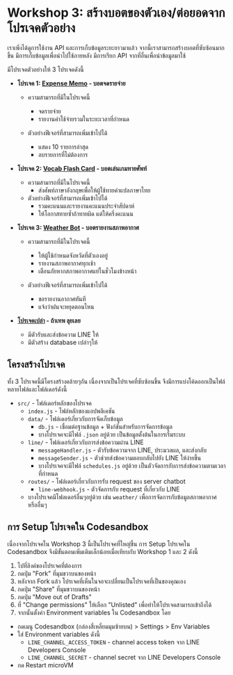 # Workshop 3: สร้างบอตของตัวเอง/ต่อยอดจากโปรเจคตัวอย่าง

เราเพิ่งได้ดูการใช้งาน API และการเก็บข้อมูลระยะยาวมาแล้ว
จากนี้เราสามารถสร้างบอตที่ซับซ้อนมากขึ้น มีการเก็บข้อมูลเพื่อนำไปใช้ภายหลัง มีการเรียก API จากที่อื่นเพื่อนำข้อมูลมาใช้

มีโปรเจคตัวอย่างให้ 3 โปรเจคดังนี้

- **โปรเจค 1: [Expense Memo](https://codesandbox.io/p/devbox/expense-memo-template-39t34j) - บอตจดรายจ่าย**
  - ความสามารถที่มีในโปรเจคนี้
    - จดรายจ่าย
    - รายงานค่าใช้จ่ายรวมในระยะเวลาที่กำหนด

  - ตัวอย่างฟีเจอร์ที่สามารถเพิ่มเข้าไปได้
    - แสดง 10 รายการล่าสุด
    - ลบรายการที่ไม่ต้องการ

- **โปรเจค 2: [Vocab Flash Card](https://codesandbox.io/p/devbox/vocab-flash-card-template-qsc7n7) - บอตเล่นเกมทายศัพท์**
  - ความสามารถที่มีในโปรเจคนี้
    - ส่งศัพท์ภาษาอังกฤษเพื่อให้ผู้ใช้ทายคำแปลภาษาไทย
  - ตัวอย่างฟีเจอร์ที่สามารถเพิ่มเข้าไปได้
    - รวมคะแนนและรายงานคะแนนประจำสัปดาห์
    - ให้โอกาสทายซ้ำถ้าทายผิด แต่ให้ครึ่งคะแนน


- **โปรเจค 3: [Weather Bot](https://codesandbox.io/p/devbox/weather-bot-template-qgxxs2) - บอตรายงานสภาพอากาศ**
  - ความสามารถที่มีในโปรเจคนี้
    - ให้ผู้ใช้กำหนดจังหวัดที่ตัวเองอยู่
    - รายงานสภาพอากาศทุกเช้า
    - เตือนภัยหากสภาพอากาศแย่ในชั่วโมงข้างหน้า

  - ตัวอย่างฟีเจอร์ที่สามารถเพิ่มเข้าไปได้
    - ขอรายงานอากาศทันที
    - แจ้งว่าฝนจะหยุดตอนไหน
   
- **[โปรเจคเปล่า](https://codesandbox.io/p/devbox/empty-line-chatbot-template-klx43w) - ถ้าเทพ ลุยเลย**
  - มีตัวรับและส่งข้อความ LINE ให้
  - มีตัวสร้าง database เปล่าๆให้

## โครงสร้างโปรเจค

ทั้ง 3 โปรเจคนี้มีโครงสร้างคล้ายๆกัน เนื่องจากเป็นโปรเจคที่ซับซ้อนขึ้น จึงมีการแบ่งโค้ดออกเป็นไฟล์หลายไฟล์และโฟล์เดอร์ดังนี้

- `src/` - โฟล์เดอร์หลักของโปรเจค
  - `index.js` - ไฟล์หลักของแอปพลิเคชัน
  - `data/` - โฟล์เดอร์เกี่ยวกับการจัดเก็บข้อมูล
    - `db.js` - เชื่อมต่อฐานข้อมูล + ฟังก์ชันสำหรับการจัดการข้อมูล
    - บางโปรเจคจะมีไฟล์ `.json` อยู่ด้วย เป็นข้อมูลตั้งต้นในการเริ่มระบบ
  - `line/` - โฟล์เดอร์เกี่ยวกับการส่งข้อความผ่าน LINE
    - `messageHandler.js` - ตัวรับข้อความจาก LINE, ประมวลผล, และส่งกลับ
    - `messageSender.js` - ตัวช่วยส่งข้อความตอบกลับไปยัง LINE ให้ง่ายขึ้น
    - บางโปรเจคจะมีไฟล์ `schedules.js` อยู่ด้วย เป็นตัวจัดการกับการส่งข้อความตามเวลาที่กำหนด
  - `routes/` - โฟล์เดอร์เกี่ยวกับการรับ request ของ server chatbot
    - `line-webhook.js` - ตัวจัดการกับ request ที่เกี่ยวกับ LINE
  - บางโปรเจคมีโฟลเดอร์อื่นๆอยู่ด้วย เช่น `weather/` เพื่อการจัดการกับข้อมูลสภาพอากาศ หรืออื่นๆ

## การ Setup โปรเจคใน Codesandbox

เนื่องจากโปรเจคใน Workshop 3 นี้เป็นโปรเจคที่ใหญ่ขึ้น การ Setup โปรเจคใน Codesandbox จึงมีขั้นตอนเพิ่มเติมเล็กน้อยเมื่อเทียบกับ Workshop 1 และ 2 ดังนี้

1. ไปที่ลิงค์ของโปรเจคที่ต้องการ
2. กดปุ่ม "Fork" ที่มุมขวาบนของหน้า
3. หลังจาก Fork แล้ว โปรเจคที่เห็นในจอจะเปลี่ยนเป็นโปรเจคที่เป็นของคุณเอง 
4. กดปุ่ม "Share" ที่มุมขวาบนของหน้า
5. กดปุ่ม "Move out of Drafts"
6. ที่ "Change permissions" ให้เลือก "Unlisted" เพื่อทำให้โปรเจคสามารถเข้าถึงได้
7. จากนั้นตั้งค่า Environment variables ใน Codesandbox โดย
  - กดเมนู Codesandbox (กล่องสี่เหลี่ยมมุมซ้ายบน) > Settings > Env Variables
  - ใส่ Environment variables ดังนี้
    - `LINE_CHANNEL_ACCESS_TOKEN` - channel access token จาก LINE Developers Console
    - `LINE_CHANNEL_SECRET` - channel secret จาก LINE Developers Console
  - กด Restart microVM
